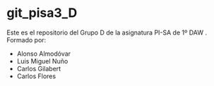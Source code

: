 # git_pisa3_D
Este es el repositorio del Grupo D de la asignatura PI-SA de 1º DAW . Formado por: 
- Alonso Almodóvar
- Luis Miguel Nuño
- Carlos Gilabert
- Carlos Flores

